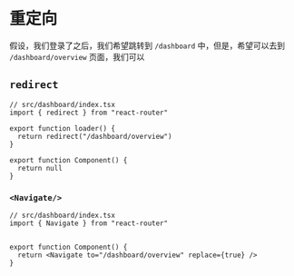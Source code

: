 # 重定向

假设，我们登录了之后，我们希望跳转到 `/dashboard` 中，但是，希望可以去到 `/dashboard/overview` 页面，我们可以

## `redirect`

```tsx
// src/dashboard/index.tsx
import { redirect } from "react-router"

export function loader() {
  return redirect("/dashboard/overview")
}

export function Component() {
  return null
}
```

### `<Navigate/>`

```tsx
// src/dashboard/index.tsx
import { Navigate } from "react-router"


export function Component() {
  return <Navigate to="/dashboard/overview" replace={true} />
}
```

